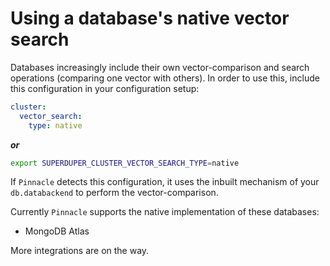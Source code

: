 # Using a database's native vector search

Databases increasingly include their own vector-comparison and search operations 
(comparing one vector with others). In order to use this, include 
this configuration in your configuration setup:

```yaml
cluster:
  vector_search:
    type: native
```

***or***

```bash
export SUPERDUPER_CLUSTER_VECTOR_SEARCH_TYPE=native
```

If `Pinnacle` detects this configuration, it uses the inbuilt mechanism 
of your `db.databackend` to perform the vector-comparison.

Currently `Pinnacle` supports the native implementation of these databases:

- MongoDB Atlas

More integrations are on the way.